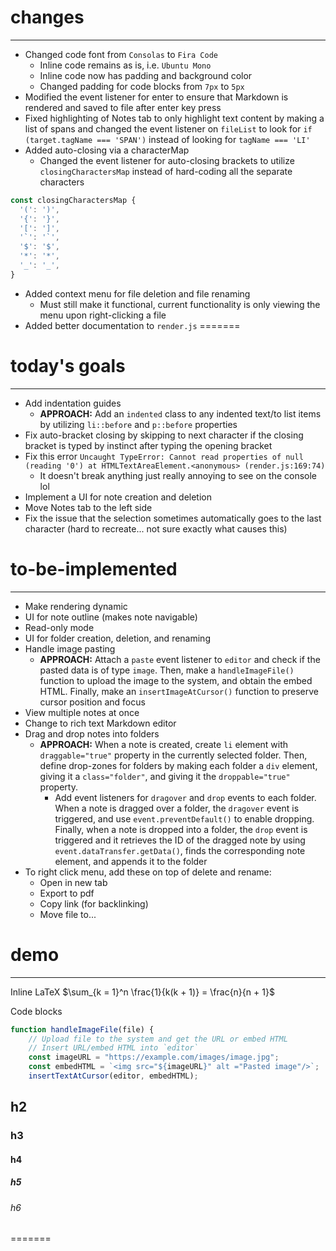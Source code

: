# changes
---
- Changed code font from `Consolas` to `Fira Code`
    - Inline code remains as is, i.e. `Ubuntu Mono`
    - Inline code now has padding and background color
    - Changed padding for code blocks from `7px` to `5px`
- Modified the event listener for enter to ensure that Markdown is rendered and saved to file after enter key press
- Fixed highlighting of Notes tab to only highlight text content by making a list of spans and changed the event listener on `fileList` to look for `if (target.tagName === 'SPAN')` instead of looking for `tagName === 'LI'`
- Added auto-closing via a characterMap
    - Changed the event listener for auto-closing brackets to utilize `closingCharactersMap` instead of hard-coding all the separate characters

```js
const closingCharactersMap {
  '(': ')',
  '{': '}',
  '[': ']',
  '`': '`',
  '$': '$',
  '*': '*',
  '_': '_',
}
```

- Added context menu for file deletion and file renaming
    - Must still make it functional, current functionality is only viewing the menu upon right-clicking a file
- Added better documentation to `render.js`
=======

# today's goals
---
- Add indentation guides
    - **APPROACH:** Add an `indented` class to any indented text/to list items by utilizing `li::before` and `p::before` properties
- Fix auto-bracket closing by skipping to next character if the closing bracket is typed by instinct after typing the opening bracket
- Fix this error `Uncaught TypeError: Cannot read properties of null (reading '0') at HTMLTextAreaElement.<anonymous> (render.js:169:74)`
    - It doesn't break anything just really annoying to see on the console lol
- Implement a UI for note creation and deletion 
- Move Notes tab to the left side 
- Fix the issue that the selection sometimes automatically goes to the last character (hard to recreate... not sure exactly what causes this)

# to-be-implemented
---
- Make rendering dynamic
- UI for note outline (makes note navigable)
- Read-only mode
- UI for folder creation, deletion, and renaming
- Handle image pasting
    - **APPROACH:** Attach a `paste` event listener to `editor` and check if the pasted data is of type `image`. Then, make a `handleImageFile()` function to upload the image to the system, and obtain the embed HTML. Finally, make an `insertImageAtCursor()` function to preserve cursor position and focus
- View multiple notes at once
- Change to rich text Markdown editor
- Drag and drop notes into folders
    - **APPROACH:** When a note is created, create `li` element with `draggable="true"` property in the currently selected folder. Then, define drop-zones for folders by making each folder a `div` element, giving it a `class="folder"`, and giving it the `droppable="true"` property.
        - Add event listeners for `dragover` and `drop` events to each folder. When a note is dragged over a folder, the `dragover` event is triggered, and use `event.preventDefault()` to enable dropping. Finally, when a note is dropped into a folder, the `drop` event is triggered and it retrieves the ID of the dragged note by using `event.dataTransfer.getData()`, finds the corresponding note element, and appends it to the folder 
- To right click menu, add these on top of delete and rename:
    - Open in new tab
    - Export to pdf
    - Copy link (for backlinking)
    - Move file to...
        
# demo
---
Inline LaTeX $\sum_{k = 1}^n \frac{1}{k(k + 1)} = \frac{n}{n + 1}$

Code blocks
```js
function handleImageFile(file) {
    // Upload file to the system and get the URL or embed HTML
    // Insert URL/embed HTML into `editor` 
    const imageURL = "https://example.com/images/image.jpg";
    const embedHTML = `<img src="${imageURL}" alt ="Pasted image"/>`;
    insertTextAtCursor(editor, embedHTML);
```
## h2
### h3
#### h4
##### h5
###### h6
=======
